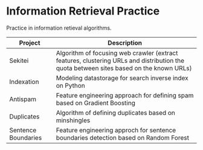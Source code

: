 # Information Retrieval Practice

Practice in information retieval algorithms.

| Project | Description |
|----|----|
| Sekitei | Algorithm of focusing web crawler (extract features, clustering URLs and distribution the quota between sites based on the known URLs) |
| Indexation | Modeling datastorage for search inverse index on Python |
| Antispam | Feature engineering approach for defining spam based on Gradient Boosting |
| Duplicates | Algorithm of defining duplicates based on minshingles |
| Sentence Boundaries | Feature engineering approch for sentence boundaries detection based on Random Forest |

